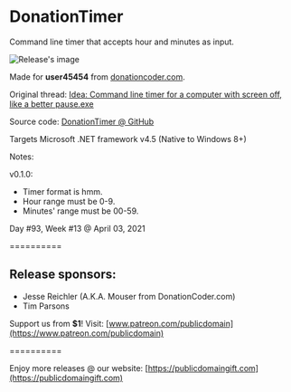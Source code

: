 # DonationTimer
Command line timer that accepts hour and minutes as input.

![Release's image](https://user-images.githubusercontent.com/54631779/113489793-2ca4ca80-9494-11eb-8885-3c59d7565509.png)

Made for **user45454** from [donationcoder.com](https://www.donationcoder.com).

Original thread: [Idea: Command line timer for a computer with screen off, like a better pause.exe](https://www.donationcoder.com/forum/index.php?topic=51207.0)

Source code: [DonationTimer @ GitHub](https://github.com/publicdomain/donationtimer/)

Targets Microsoft .NET framework v4.5 (Native to Windows 8+)

Notes:

v0.1.0:
- Timer format is hmm.
- Hour range must be 0-9.
- Minutes' range must be 00-59.

Day #93, Week #13 @ April 03, 2021

==========

## Release sponsors:

* Jesse Reichler (A.K.A. Mouser from DonationCoder.com)
* Tim Parsons

Support us from **$1**! Visit: [www.patreon.com/publicdomain](https://www.patreon.com/publicdomain)

==========

Enjoy more releases @ our website: [https://publicdomaingift.com](https://publicdomaingift.com)